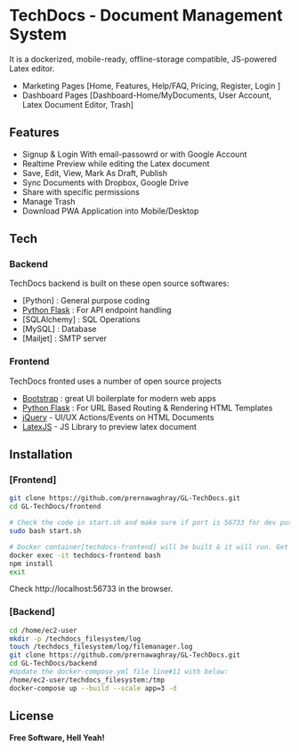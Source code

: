
# TechDocs - Document Management System

It is a dockerized, mobile-ready, offline-storage compatible, JS-powered Latex editor.

- Marketing Pages [Home, Features, Help/FAQ, Pricing, Register, Login ]  
- Dashboard Pages [Dashboard-Home/MyDocuments, User Account, Latex Document Editor, Trash]

## Features

- Signup & Login With email-passowrd or with Google Account 
- Realtime Preview while editing the Latex document
- Save, Edit, View, Mark As Draft, Publish
- Sync Documents with Dropbox, Google Drive
- Share with specific permissions
- Manage Trash
- Download PWA Application into Mobile/Desktop 


## Tech



### Backend
TechDocs backend is built on these open source softwares:
- [Python] : General purpose coding
- [Python Flask] : For API endpoint handling
- [SQLAlchemy] : SQL Operations
- [MySQL] : Database
- [Mailjet] : SMTP server

### Frontend
TechDocs fronted uses a number of open source projects
- [Bootstrap] : great UI boilerplate for modern web apps
- [Python Flask]  : For URL Based Routing & Rendering HTML Templates
- [jQuery] - UI/UX Actions/Events on HTML Documents
- [LatexJS] - JS Library to preview latex document

## Installation

### [Frontend]
```bash
git clone https://github.com/prernawaghray/GL-TechDocs.git
cd GL-TechDocs/frontend

# Check the code in start.sh and make sure if port is 56733 for dev purpose and 80/443 for production purpose
sudo bash start.sh

# Docker container[techdocs-frontend] will be built & it will run. Get into docker and install node packages
docker exec -it techdocs-frontend bash
npm install
exit
```
Check http://localhost:56733 in the browser.
### [Backend]
```bash
cd /home/ec2-user
mkdir -p /techdocs_filesystem/log
touch /techdocs_filesystem/log/filemanager.log
git clone https://github.com/prernawaghray/GL-TechDocs.git
cd GL-TechDocs/backend
#Update the docker-compose.yml file line#11 with below:
/home/ec2-user/techdocs_filesystem:/tmp
docker-compose up --build --scale app=3 -d
```
## License


**Free Software, Hell Yeah!**

[//]: # (These are reference links used in the body of this note and get stripped out when the markdown processor does its job. There is no need to format nicely because it shouldn't be seen. Thanks SO - http://stackoverflow.com/questions/4823468/store-comments-in-markdown-syntax)

   [Bootstrap]: <https://getbootstrap.com>
   [jQuery]: <http://jquery.com>
   [Python Flask]: <https://flask.palletsprojects.com/en/2.2.x/>
   [LatexJS]: <https://latex.js.org/>
